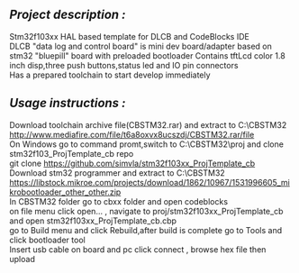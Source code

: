 ## *Project description :*

Stm32f103xx HAL based template for DLCB and CodeBlocks IDE  
DLCB "data log and control board" is mini dev board/adapter based on stm32 "bluepill" board with preloaded bootloader
Contains tftLcd color 1.8 inch disp,three push buttons,status led and IO pin connectors   
Has a prepared toolchain to start develop immediately

## *Usage instructions :*

Download toolchain archive file(CBSTM32.rar) and extract to C:\CBSTM32  
http://www.mediafire.com/file/t6a8oxvx8ucszdj/CBSTM32.rar/file  
On Windows go to command promt,switch to C:\CBSTM32\proj and clone stm32f103_ProjTemplate_cb repo  
git clone https://github.com/simvla/stm32f103xx_ProjTemplate_cb  
Download stm32 programmer and extract to C:\CBSTM32  
https://libstock.mikroe.com/projects/download/1862/10967/1531996605_mikrobootloader_other_other.zip  
In CBSTM32 folder go to cbxx folder and open codeblocks  
on file menu click open... , navigate to proj/stm32f103xx_ProjTemplate_cb and open stm32f103xx_ProjTemplate_cb.cbp  
go to Build menu and click Rebuild,after build is complete go to Tools and click bootloader tool  
Insert usb cable on board and pc click connect , browse hex file then upload





